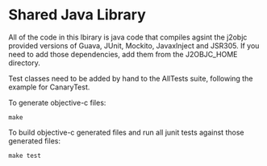 # Shared Java Library

All of the code in this lbirary is java code that compiles agsint the j2objc provided versions of Guava, JUnit, Mockito, JavaxInject and JSR305.  If you need to add those dependencies, add them from the J2OBJC_HOME directory.

Test classes need to be added by hand to the AllTests suite, following the example for CanaryTest.

To generate objective-c files:

`make`

To build objective-c generated files and run all junit tests against those generated files:

`make test`

